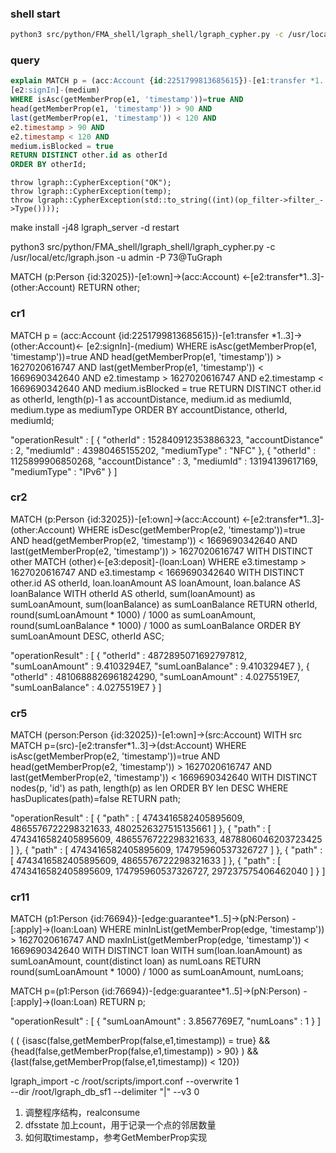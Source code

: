 ### shell start
```bash
python3 src/python/FMA_shell/lgraph_shell/lgraph_cypher.py -c /usr/local/etc/lgraph.json -u admin -P 73@TuGraph
```

### query
```sql
explain MATCH p = (acc:Account {id:2251799813685615})-[e1:transfer *1..3]->(other:Account)<-
[e2:signIn]-(medium)
WHERE isAsc(getMemberProp(e1, 'timestamp'))=true AND
head(getMemberProp(e1, 'timestamp')) > 90 AND
last(getMemberProp(e1, 'timestamp')) < 120 AND
e2.timestamp > 90 AND
e2.timestamp < 120 AND
medium.isBlocked = true
RETURN DISTINCT other.id as otherId
ORDER BY otherId;
```

```
throw lgraph::CypherException("OK");
throw lgraph::CypherException(temp);
throw lgraph::CypherException(std::to_string((int)(op_filter->filter_->Type())));
```


make install -j48
lgraph_server -d restart

python3 src/python/FMA_shell/lgraph_shell/lgraph_cypher.py -c /usr/local/etc/lgraph.json -u admin -P 73@TuGraph


MATCH (p:Person {id:32025})-[e1:own]->(acc:Account) <-[e2:transfer*1..3]-
(other:Account)
RETURN other;


### cr1
MATCH p = (acc:Account {id:2251799813685615})-[e1:transfer *1..3]->(other:Account)<-
[e2:signIn]-(medium)
WHERE isAsc(getMemberProp(e1, 'timestamp'))=true AND
head(getMemberProp(e1, 'timestamp')) > 1627020616747 AND
last(getMemberProp(e1, 'timestamp')) < 1669690342640 AND
e2.timestamp > 1627020616747 AND
e2.timestamp < 1669690342640 AND
medium.isBlocked = true
RETURN DISTINCT other.id as otherId,
length(p)-1 as accountDistance,
medium.id as mediumId,
medium.type as mediumType
ORDER BY accountDistance, otherId, mediumId;

  "operationResult" : [ {
    "otherId" : 152840912353886323,
    "accountDistance" : 2,
    "mediumId" : 43980465155202,
    "mediumType" : "NFC"
  }, {
    "otherId" : 1125899906850268,
    "accountDistance" : 3,
    "mediumId" : 13194139617169,
    "mediumType" : "IPv6"
  } ]


### cr2
MATCH (p:Person {id:32025})-[e1:own]->(acc:Account) <-[e2:transfer*1..3]-
(other:Account)
WHERE isDesc(getMemberProp(e2, 'timestamp'))=true AND
head(getMemberProp(e2, 'timestamp')) < 1669690342640 AND
last(getMemberProp(e2, 'timestamp')) > 1627020616747
WITH DISTINCT other
MATCH (other)<-[e3:deposit]-(loan:Loan)
WHERE e3.timestamp > 1627020616747 AND
e3.timestamp < 1669690342640
WITH DISTINCT other.id AS otherId, loan.loanAmount AS loanAmount, loan.balance
AS loanBalance
WITH otherId AS otherId, sum(loanAmount) as sumLoanAmount, sum(loanBalance) as
sumLoanBalance
RETURN otherId, round(sumLoanAmount * 1000) / 1000 as sumLoanAmount,
round(sumLoanBalance * 1000) / 1000 as sumLoanBalance
ORDER BY sumLoanAmount DESC, otherId ASC;

  "operationResult" : [ {
    "otherId" : 4872895071692797812,
    "sumLoanAmount" : 9.4103294E7,
    "sumLoanBalance" : 9.4103294E7
  }, {
    "otherId" : 4810688826961824290,
    "sumLoanAmount" : 4.0275519E7,
    "sumLoanBalance" : 4.0275519E7
  } ]

### cr5
MATCH (person:Person {id:32025})-[e1:own]->(src:Account)
WITH src
MATCH p=(src)-[e2:transfer*1..3]->(dst:Account)
WHERE isAsc(getMemberProp(e2, 'timestamp'))=true AND
head(getMemberProp(e2, 'timestamp')) > 1627020616747 AND
last(getMemberProp(e2, 'timestamp')) < 1669690342640
WITH DISTINCT nodes(p, 'id') as path, length(p) as len
ORDER BY len DESC
WHERE hasDuplicates(path)=false
RETURN path;

  "operationResult" : [ {
    "path" : [ 4743416582405895609, 4865576722298321633, 4802526327515135661 ]
  }, {
    "path" : [ 4743416582405895609, 4865576722298321633, 4878806046203723425 ]
  }, {
    "path" : [ 4743416582405895609, 174795960537326727 ]
  }, {
    "path" : [ 4743416582405895609, 4865576722298321633 ]
  }, {
    "path" : [ 4743416582405895609, 174795960537326727, 297237575406462040 ]
  } ]


### cr11
MATCH (p1:Person {id:76694})-[edge:guarantee*1..5]->(pN:Person) -[:apply]->(loan:Loan)
WHERE minInList(getMemberProp(edge, 'timestamp')) > 1627020616747 AND
maxInList(getMemberProp(edge, 'timestamp')) < 1669690342640
WITH DISTINCT loan
WITH sum(loan.loanAmount) as sumLoanAmount, count(distinct loan) as numLoans
RETURN round(sumLoanAmount * 1000) / 1000 as sumLoanAmount, numLoans;


MATCH p=(p1:Person {id:76694})-[edge:guarantee*1..5]->(pN:Person) -[:apply]->(loan:Loan)
RETURN p;

  "operationResult" : [ {
    "sumLoanAmount" : 3.8567769E7,
    "numLoans" : 1
  } ]

( ( {isasc(false,getMemberProp(false,e1,timestamp)) = true} && {head(false,getMemberProp(false,e1,timestamp)) > 90} ) && {last(false,getMemberProp(false,e1,timestamp)) < 120})


lgraph_import -c /root/scripts/import.conf --overwrite 1 \
    --dir /root/lgraph_db_sf1 --delimiter "|" --v3 0


1. 调整程序结构，realconsume
2. dfsstate 加上count，用于记录一个点的邻居数量
3. 如何取timestamp，参考GetMemberProp实现